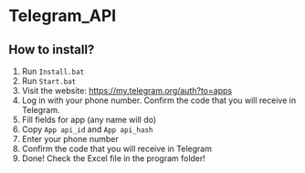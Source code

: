 # Telegram_API

## How to install?

1. Run `Install.bat`
2. Run `Start.bat`
3. Visit the website: https://my.telegram.org/auth?to=apps 
4. Log in with your phone number. Confirm the code that you will receive in Telegram.
5. Fill fields for app (any name will do)
6. Copy `App api_id` and `App api_hash`
7. Enter your phone number
8. Confirm the code that you will receive in Telegram
9. Done! Check the Excel file in the program folder!
